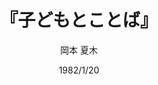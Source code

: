 ---
title: "『子どもとことば』"
description: "子どもがことばを話しはじめる。これほど愛らしい光景はないが、その内部では、ことばを獲得するための激しい戦いが繰りひろげられている。子どもはある時点に至らないとなぜ話しはじめないのか。ことば以前のコミュニケーションに注目し、どのようにことばが生み出され、そのことばが子どもの発達をどう方向づけるかを語る。"
date: 1982/1/20
draft: false
hideToc: false
enableToc: true
enableTocContent: false
author: "岡本 夏木"
tags: 
- コミュニケーション
category: 
- 教育
series:
- 岩波新書
- 早稲田大学必修基礎演習テキスト100(2020年度)
image: images/feature2/content.png
---